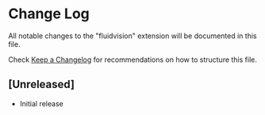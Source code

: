 # Change Log

All notable changes to the "fluidvision" extension will be documented in this file.

Check [Keep a Changelog](http://keepachangelog.com/) for recommendations on how to structure this file.

## [Unreleased]

- Initial release

